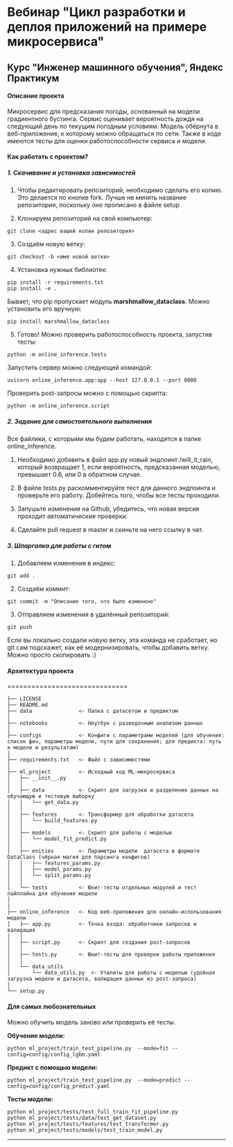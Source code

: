 # Вебинар "Цикл разработки и деплоя приложений на примере микросервиса"
## Курс "Инженер машинного обучения", Яндекс Практикум

#### Описание проекта
Микросервис для предсказания погоды, основанный на модели градиентного бустинга. Сервис оценивает вероятность дождя на следующий день по текущим погодным условиям.
Модель обёрнута в веб-приложение, к которому можно обращаться по сети.
Также в коде имеются тесты для оценки работоспособности сервиса и модели.


#### Как работать с проектом?

##### 1. Скачивание и установка зависимостей
1. Чтобы редактировать репозиторий, необходимо сделать его копию. Это делается по кнопке fork.
   Лучше не менять название репозитория, поскольку оно прописано в файле setup

2. Клонируем репозиторий на свой компьютер:
~~~
git clone <адрес вашей копии репозитория>
~~~

3. Создаём новую ветку:
~~~
git checkout -b <имя новой ветки>
~~~

4. Установка нужных библиотек:
~~~
pip install -r requirements.txt
pip install -e .
~~~
Бывает, что pip пропускает модуль **marshmallow_dataclass**. Можно установить его вручную:
~~~
pip install marshmallow_dataclass
~~~

5. Готово! Можно проверить работоспособность проекта, запустив тесты:
~~~
python -m online_inference.tests
~~~

Запустить сервер можно следующей командой:
~~~
uvicorn online_inference.app:app --host 127.0.0.1 --port 8000
~~~

Проверить post-запросы можно с помощью скрипта:
~~~
python -m online_inference.script
~~~


##### 2. Задание для самостоятельного выполнения
Все файлики, с которыми мы будем работать, находятся в папке online_inference.

1. Необходимо добавить в файл app.py новый эндпоинт /will_it_rain, который возвращает 1, если вероятность, предсказанная моделью, превышает 0.6, или 0 в обратном случае.

2. В файле tests.py раскомментируйте тест для данного эндпоинта и проверьте его работу. Добейтесь того, чтобы все тесты проходили.

3. Запушьте изменения на Github, убедитесь, что новая версия проходит автоматические проверки.

4. Сделайте pull request в master и скиньте на него ссылку в чат.


##### 3. Шпаргалка для работы с гитом
1. Добавляем изменения в индекс:
~~~
git add .
~~~

2. Создаём коммит:
~~~
git commit -m "Описание того, что было изменено"
~~~

3. Отправляем изменения в удалённый репозиторий:
~~~
git push
~~~
Если вы локально создали новую ветку, эта команда не сработает, но git сам подскажет, как её модернизировать, чтобы добавить ветку. Можно просто скопировать :)


#### Архитектура проекта
==============================

    ├── LICENSE         
    ├── README.md          
    ├── data               <- Папка c датасетом и предиктом 
    │
    ├── notebooks          <- Ноутбук с разведочным анализом данных
    │
    ├── configs            <- Конфиги с параметрами моделей (для обучения: список фич, параметры модели, пути для сохранения; для предикта: путь к модели и результатам)
    │
    ├── requirements.txt   <- Файл с зависимостями
    │
    ├── ml_project         <- Исходный код ML-микросервиса
    │   ├── __init__.py    
    │   │
    │   ├── data           <- Скрипт для загрузки и разделения данных на обучающую и тестовую выборку
    │   │   └── get_data.py
    │   │
    │   ├── features       <- Трансформер для обработки датасета
    │   │   └── build_features.py
    │   │
    │   ├── models         <- Скрипт для работы с моделью
    │   │   └── model_fit_predict.py
    │   │
    │   ├── enities        <- Параметры модели  датасета в формате DataClass (чёрная магия для парсинга конфигов)
    │   │   ├── features_params.py
    │   │   ├── model_params.py
    │   │   └── split_params.py
    │   │
    │   └── tests          <- Юнит-тесты отдельных модулей и тест пайплайна для обучения модели
    │
    |
    ├── online_inference   <- Код веб-приложения для онлайн-использования модели
    │   ├── app.py         <- Точка входа: обработчики запросов и валидация
    │   │
    │   ├── script.py      <- Скрипт для создания post-запросов 
    │   |
    │   ├── tests.py       <- Юнит-тесты для проверки работы приложения
    │   │
    │   └── data_utils    
    │       └── data_utils.py  <- Утилиты для работы с моделью (удобная загрузка модели и датасета, валидация данных из post-запроса)
    │
    └── setup.py            


#### Для самых любознательных
Можно обучить модель заново или проверить её тесты.

**Обучение модели:**
~~~
python ml_project/train_test_pipeline.py  --mode=fit --config=config/config_lgbm.yaml
~~~

**Предикт с помощью модели:**
~~~
python ml_project/train_test_pipeline.py  --mode=predict --config=config/config_predict.yaml
~~~

**Тесты модели:**
~~~
python ml_project/tests/test_full_train_fit_pipeline.py
python ml_project/tests/data/test_get_dataset.py
python ml_project/tests/features/test_transformer.py
python ml_project/tests/models/test_train_model.py
~~~


-----------------
